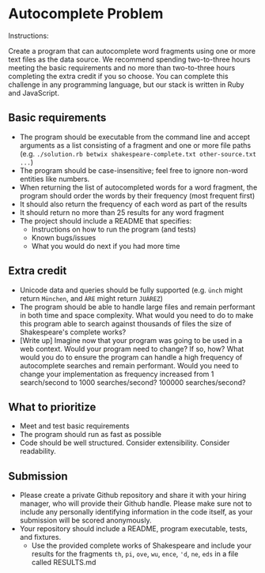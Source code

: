 Autocomplete Problem
====================

Instructions:

Create a program that can autocomplete word fragments using one or more text files as the data source. We recommend spending two-to-three hours meeting the basic requirements and no more than two-to-three hours completing the extra credit if you so choose. You can complete this challenge in any programming language, but our stack is written in Ruby and JavaScript.

## Basic requirements

* The program should be executable from the command line and accept arguments as a list consisting of a fragment and one or more file paths (e.g. `./solution.rb betwix shakespeare-complete.txt other-source.txt ...`)
* The program should be case-insensitive; feel free to ignore non-word entities like numbers.
* When returning the list of autocompleted words for a word fragment, the program should order the words by their frequency (most frequent first)
* It should also return the frequency of each word as part of the results
* It should return no more than 25 results for any word fragment
* The project should include a README that specifies:
  * Instructions on how to run the program (and tests)
  * Known bugs/issues
  * What you would do next if you had more time

## Extra credit

* Unicode data and queries should be fully supported (e.g. `ünch` might return `München`, and `ÁRE` might return `JUÁREZ`)
* The program should be able to handle large files and remain performant in both time and space complexity. What would you need to do to make this program able to search against thousands of files the size of Shakespeare's complete works?
* [Write up] Imagine now that your program was going to be used in a web context. Would your program need to change? If so, how? What would you do to ensure the program can handle a high frequency of autocomplete searches and remain performant. Would you need to change your implementation as frequency increased from 1 search/second to 1000 searches/second? 100000 searches/second?

## What to prioritize

* Meet and test basic requirements
* The program should run as fast as possible
* Code should be well structured. Consider extensibility. Consider readability.

## Submission

* Please create a private Github repository and share it with your hiring manager, who will provide their Github handle. Please make sure not to include any personally identifying information in the code itself, as your submission will be scored anonymously.
* Your repository should include a README, program executable, tests, and fixtures.
  * Use the provided complete works of Shakespeare and include your results for the fragments `th`, `pi`, `ove`, `wu`, `ence`, `'d`, `ne`, `eds` in a file called RESULTS.md
